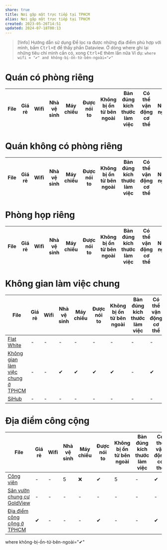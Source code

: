 ```yaml
---
share: true
title: Nơi gặp mặt trực tiếp tại TPHCM
alias: Nơi gặp mặt trực tiếp tại TPHCM
created: 2023-05-26T14:51
updated: 2024-07-18T00:13
---
```


> [!info] Hướng dẫn sử dụng
> Để lọc ra được những địa điểm phù hợp với mình, bấm <kbd>Ctrl+E</kbd> để thấy phần Dataview. Ở dòng where ghi lại những tiêu chí mình cần có, xong <kbd>Ctrl+E</kbd> thêm lần nữa
> Ví dụ:
> `where wifi = "✔" and không-bị-ồn-từ-bên-ngoài="✔" `

# Quán có phòng riêng
| File | Giá rẻ | Wifi | Nhà vệ sinh | Máy chiếu | Được nói to | Không bị ồn từ bên ngoài | Bàn đúng kích thước làm việc | Có thể vận động cơ thể | Nước ngon | Gần trung tâm | Ở lại tới 23h | Không gian tạo cảm hứng | Có loa mic |
| ---- | ------ | ---- | ----------- | --------- | ----------- | ------------------------ | ---------------------------- | ---------------------- | --------- | ------------- | ------------- | ----------------------- | ---------- |

# Quán không có phòng riêng
| File | Giá rẻ | Wifi | Nhà vệ sinh | Máy chiếu | Được nói to | Không bị ồn từ bên ngoài | Bàn đúng kích thước làm việc | Có thể vận động cơ thể | Nước ngon | Gần trung tâm | Ở lại tới 23h | Không gian tạo cảm hứng | Có loa mic |
| ---- | ------ | ---- | ----------- | --------- | ----------- | ------------------------ | ---------------------------- | ---------------------- | --------- | ------------- | ------------- | ----------------------- | ---------- |

# Phòng họp riêng
| File | Giá rẻ | Wifi | Nhà vệ sinh | Máy chiếu | Được nói to | Không bị ồn từ bên ngoài | Bàn đúng kích thước làm việc | Có thể vận động cơ thể | Nước ngon | Gần trung tâm | Ở lại tới 23h | Không gian tạo cảm hứng | Có loa mic |
| ---- | ------ | ---- | ----------- | --------- | ----------- | ------------------------ | ---------------------------- | ---------------------- | --------- | ------------- | ------------- | ----------------------- | ---------- |

# Không gian làm việc chung
| File                                                                                                                                                                                            | Giá rẻ | Wifi | Nhà vệ sinh | Máy chiếu | Được nói to | Không bị ồn từ bên ngoài | Bàn đúng kích thước làm việc | Có thể vận động cơ thể | Nước ngon | Gần trung tâm | Ở lại tới 23h | Không gian tạo cảm hứng | Có loa mic |
| ----------------------------------------------------------------------------------------------------------------------------------------------------------------------------------------------- | ------ | ---- | ----------- | --------- | ----------- | ------------------------ | ---------------------------- | ---------------------- | --------- | ------------- | ------------- | ----------------------- | ---------- |
| [Flat White](./Kh%C3%B4ng%20gian%20l%C3%A0m%20vi%E1%BB%87c%20chung%20%E1%BB%9F%20TPHCM/Flat%20White.md)                                               | \-     | \-   | \-          | \-        | \-          | \-                       | \-                           | \-                     | \-        | \-            | \-            | \-                      | \-         |
| [Không gian làm việc chung ở TPHCM](./Kh%C3%B4ng%20gian%20l%C3%A0m%20vi%E1%BB%87c%20chung%20%E1%BB%9F%20TPHCM/index.md) | \-     | \-   | ✔           | ✔         | ✔           | ✔                        | \-                           | ✔                      | \-        | \-            | \-            | \-                      | \-         |
| [SiHub](./Kh%C3%B4ng%20gian%20l%C3%A0m%20vi%E1%BB%87c%20chung%20%E1%BB%9F%20TPHCM/SiHub.md)                                                         | \-     | \-   | \-          | \-        | \-          | \-                       | \-                           | \-                     | \-        | \-            | \-            | \-                      | \-         |

# Địa điểm công cộng
| File                                                                                                                                                                       | Giá rẻ | Wifi | Nhà vệ sinh | Máy chiếu | Được nói to | Không bị ồn từ bên ngoài | Bàn đúng kích thước làm việc | Có thể vận động cơ thể | Nước ngon | Gần trung tâm | Ở lại tới 23h | Không gian tạo cảm hứng | Có loa mic |
| -------------------------------------------------------------------------------------------------------------------------------------------------------------------------- | ------ | ---- | ----------- | --------- | ----------- | ------------------------ | ---------------------------- | ---------------------- | --------- | ------------- | ------------- | ----------------------- | ---------- |
| [Công viên](./%C4%90%E1%BB%8Ba%20%C4%91i%E1%BB%83m%20c%C3%B4ng%20c%E1%BB%99ng%20%E1%BB%9F%20TPHCM/C%C3%B4ng%20vi%C3%AAn.md)                                   | \-     | \-   | 5           | ❌         | ✔           | 5                        | \-                           | ✔                      | ❌         | \-            | \-            | ✔                       | ❌          |
| [Sân vườn chung cư GoldView](./%C4%90%E1%BB%8Ba%20%C4%91i%E1%BB%83m%20c%C3%B4ng%20c%E1%BB%99ng%20%E1%BB%9F%20TPHCM/S%C3%A2n%20v%C6%B0%E1%BB%9Dn%20chung%20c%C6%B0%20GoldView.md) | \-     | \-   | \-          | \-        | \-          | \-                       | \-                           | \-                     | \-        | \-            | \-            | \-                      | \-         |
| [Địa điểm công cộng ở TPHCM](./%C4%90%E1%BB%8Ba%20%C4%91i%E1%BB%83m%20c%C3%B4ng%20c%E1%BB%99ng%20%E1%BB%9F%20TPHCM/index.md) | ✔      | \-   | \-          | \-        | ✔           | \-                       | \-                           | ✔                      | \-        | \-            | ✔             | ✔                       | \-         |

where không-bị-ồn-từ-bên-ngoài="✔" 
